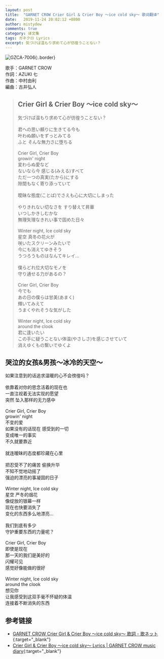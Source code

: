 ```yaml
---
layout: post
title:  "GARNET CROW Crier Girl & Crier Boy 〜ice cold sky〜 歌词翻译"
date:   2019-11-24 20:02:12 +0800
author: mistydew
comments: true
category: 译文集
tags: ガネクロ Lyrics
excerpt: 気づけば温もり求めて心が彷徨うことない？
---
```

![GZCA-7006](https://crowsub.github.io/assets/images/discography/single/GZCA-7006.jpg){:.border}

歌手：GARNET CROW<br>
作詞：AZUKI 七<br>
作曲：中村由利<br>
編曲：古井弘人

<blockquote class="lyric-original">
  <h2>Crier Girl & Crier Boy 〜ice cold sky〜</h2>
  <p>
    気づけば温もり求めて心が彷徨うことない？<br>
    <br>
    君への思い頼りに生きてる今も<br>
    叶わぬ願いをずっとみてる<br>
    ふと そんな無力さに堕ちる<br>
    <br>
    Crier Girl, Crier Boy<br>
    growin' night<br>
    変わらぬ愛など<br>
    ないなら今 感じる(みえる)すべて<br>
    ただ一つの真実(たから)にする<br>
    隙間もなく寄り添っていて<br>
    <br>
    曖昧な態度(ことば)でさえも心に大切にしまった<br>
    <br>
    やりきれない切なさを すり替えて昇華<br>
    いつしかきしむかな<br>
    無理矢理なきれい事で固めた日々<br>
    <br>
    Winter night, Ice cold sky<br>
    星空 真冬の花火が<br>
    咲いたスクリーンみたいで<br>
    今にも消えてゆきそう<br>
    うつろうものはなんてキレイ…<br>
    <br>
    僕らどれ位大切なモノを<br>
    守り通せる力があるの？<br>
    <br>
    Crier Girl, Crier Boy<br>
    今でも<br>
    あの日の僕らは甘美(あまく)<br>
    輝いてみえて<br>
    うまくやれそうな気がした<br>
    <br>
    Winter night, Ice cold sky<br>
    around the clook<br>
    君に逢いたい<br>
    この手に疑うことない体温(やさしさ)を感じさせていて<br>
    消えゆくもの繋いでゆくよ
  </p>
</blockquote>

<div class="lyric-translation">
  <h2>哭泣的女孩&男孩～冰冷的天空～</h2>
  <p>
    如果注意到的话追求温暖的心不会徬徨吗？<br>
    <br>
    依靠着对你的思念活着的现在也<br>
    一直注视着无法实现的愿望<br>
    突然 坠入那样的无力感中<br>
    <br>
    Crier Girl, Crier Boy<br>
    growin' night<br>
    不变的爱<br>
    如果没有的话现在 感受到的一切<br>
    变成唯一的事实<br>
    不久就要靠近<br>
    <br>
    就连暧昧的态度都珍藏在心里<br>
    <br>
    把忍受不了的痛苦 偷换升华<br>
    不知不觉地动摇了<br>
    强迫的漂亮的事凝固的日子<br>
    <br>
    Winter night, Ice cold sky<br>
    星空 严冬的烟花<br>
    像绽放的银幕一样<br>
    现在也快要消失了<br>
    变化的东西多么地漂亮…<br>
    <br>
    我们到底有多少<br>
    守护重要东西的力量呢？<br>
    <br>
    Crier Girl, Crier Boy<br>
    即使是现在<br>
    那一天的我们是美好的<br>
    闪耀可见<br>
    感觉好像能做的很好<br>
    <br>
    Winter night, Ice cold sky<br>
    around the clook<br>
    想见你<br>
    让我感受到这双手毫不怀疑的体温<br>
    连接着不断消失的东西
  </p>
</div>

## 参考链接

* [GARNET CROW Crier Girl & Crier Boy 〜ice cold sky〜 歌詞 - 歌ネット](https://www.uta-net.com/song/20137/){:target="_blank"}
* [Crier Girl & Crier Boy 〜ice cold sky〜 Lyrics \| GARNET CROW music diary](https://crowsub.github.io/lyrics/original/Crier%20Girl%20&%20Crier%20Boy%20〜ice%20cold%20sky〜.html){:target="_blank"}
